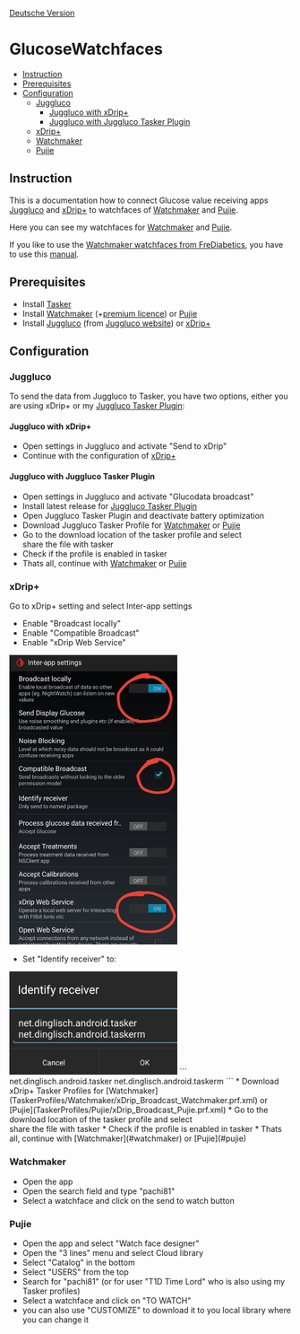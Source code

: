 [Deutsche Version](README_DE.md)

GlucoseWatchfaces <!-- omit in toc -->
=================

- [Instruction](#instruction)
- [Prerequisites](#prerequisites)
- [Configuration](#configuration)
  - [Juggluco](#juggluco)
    - [Juggluco with xDrip+](#juggluco-with-xdrip)
    - [Juggluco with Juggluco Tasker Plugin](#juggluco-with-juggluco-tasker-plugin)
  - [xDrip+](#xdrip)
  - [Watchmaker](#watchmaker)
  - [Pujie](#pujie)


## Instruction

This is a documentation how to connect Glucose value receiving apps [Juggluco](https://play.google.com/store/apps/details?id=tk.glucodata) and [xDrip+](https://github.com/NightscoutFoundation/xDrip) to watchfaces of [Watchmaker](https://play.google.com/store/apps/details?id=slide.watchFrenzy) and [Pujie](https://play.google.com/store/apps/details?id=com.pujie.wristwear.pujieblack).

Here you can see my watchfaces for [Watchmaker](https://getwatchmaker.com/user/HkH1oOOtB) and [Pujie](images/Pujie_Black_Watchfaces.jpg).

If you like to use the [Watchmaker watchfaces from FreDiabetics](https://getwatchmaker.com/user/Bkd6tbYxr), you have to use this [manual](https://github.com/FreDiabetics/xDrip--Tasker-Tizen-Watchface-Integration).

## Prerequisites

* Install [Tasker](https://play.google.com/store/apps/details?id=net.dinglisch.android.taskerm)
* Install [Watchmaker](https://play.google.com/store/apps/details?id=slide.watchFrenzy) (+[premium licence](https://play.google.com/store/apps/details?id=slide.watchFrenzy.premium)) or [Pujie](https://play.google.com/store/apps/details?id=com.pujie.wristwear.pujieblack)
* Install [Juggluco](https://play.google.com/store/apps/details?id=tk.glucodata) (from [Juggluco website](http://jkaltes.byethost16.com/Juggluco/download.html)) or [xDrip+](https://github.com/NightscoutFoundation/xDrip)

## Configuration
### Juggluco
To send the data from Juggluco to Tasker, you have two options, either you are using xDrip+ or my [Juggluco Tasker Plugin](https://github.com/pachi81/JugglucoTaskerPlugin):
#### Juggluco with xDrip+
  * Open settings in Juggluco and activate "Send to xDrip"
  * Continue with the configuration of [xDrip+](#xdrip)

#### Juggluco with Juggluco Tasker Plugin
  * Open settings in Juggluco and activate "Glucodata broadcast"
  * Install latest release for [Juggluco Tasker Plugin](https://github.com/pachi81/JugglucoTaskerPlugin/releases)
  * Open Juggluco Tasker Plugin and deactivate battery optimization
  * Download Juggluco Tasker Profile for [Watchmaker](TaskerProfiles/Watchmaker/Glucodata_Broadcast_Watchmaker.prf.xml) or [Pujie](TaskerProfiles/Pujie/Glucodata_Broadcast_Pujie.prf.xml)
  * Go to the download location of the tasker profile and select </br>share the file with tasker
  * Check if the profile is enabled in tasker
  * Thats all, continue with [Watchmaker](#watchmaker) or [Pujie](#pujie)
### xDrip+

Go to xDrip+ setting and select Inter-app settings
   * Enable "Broadcast locally"
   * Enable "Compatible Broadcast"
   * Enable "xDrip Web Service"

<img src='images/xDrip_InterAppSettings_EN.png' width=300>

   * Set "Identify receiver" to:

<img src='images/xDrip+Identify_receiver_EN.jpg' width=300>
```
     net.dinglisch.android.tasker
     net.dinglisch.android.taskerm
```    
   * Download xDrip+ Tasker Profiles for [Watchmaker](TaskerProfiles/Watchmaker/xDrip_Broadcast_Watchmaker.prf.xml) or [Pujie](TaskerProfiles/Pujie/xDrip_Broadcast_Pujie.prf.xml)
   * Go to the download location of the tasker profile and select </br>share the file with tasker
   * Check if the profile is enabled in tasker
   * Thats all, continue with [Watchmaker](#watchmaker) or [Pujie](#pujie)
  
### Watchmaker
   * Open the app
   * Open the search field and type "pachi81"
   * Select a watchface and click on the send to watch button

### Pujie
   * Open the app and select "Watch face designer"
   * Open the "3 lines" menu and select Cloud library
   * Select "Catalog" in the bottom
   * Select "USERS" from the top
   * Search for "pachi81" (or for user "T1D Time Lord" who is also using my Tasker profiles)
   * Select a watchface and click on "TO WATCH"
   * you can also use "CUSTOMIZE" to download it to you local library where you can change it